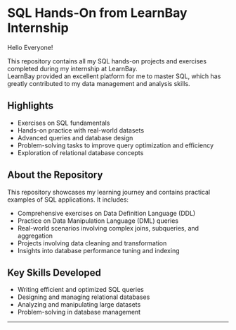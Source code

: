 # SQL Hands-On from LearnBay Internship

Hello Everyone!  

This repository contains all my SQL hands-on projects and exercises completed during my internship at LearnBay.  
LearnBay provided an excellent platform for me to master SQL, which has greatly contributed to my data management and analysis skills.  

## Highlights
- Exercises on SQL fundamentals
- Hands-on practice with real-world datasets
- Advanced queries and database design
- Problem-solving tasks to improve query optimization and efficiency
- Exploration of relational database concepts

## About the Repository
This repository showcases my learning journey and contains practical examples of SQL applications. It includes:
- Comprehensive exercises on Data Definition Language (DDL)
- Practice on Data Manipulation Language (DML) queries
- Real-world scenarios involving complex joins, subqueries, and aggregation
- Projects involving data cleaning and transformation
- Insights into database performance tuning and indexing

## Key Skills Developed
- Writing efficient and optimized SQL queries
- Designing and managing relational databases
- Analyzing and manipulating large datasets
- Problem-solving in database management

---

